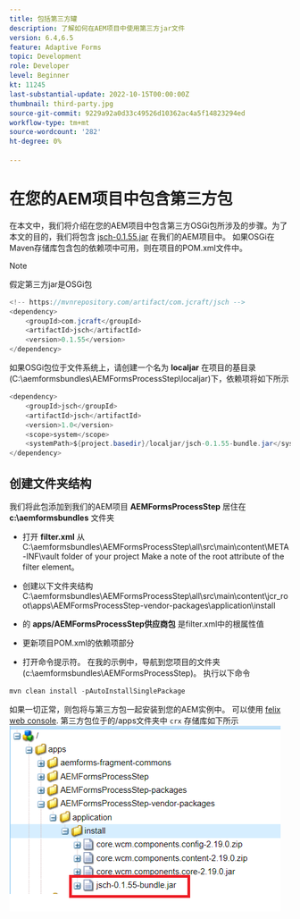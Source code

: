 ```yaml
---
title: 包括第三方罐
description: 了解如何在AEM项目中使用第三方jar文件
version: 6.4,6.5
feature: Adaptive Forms
topic: Development
role: Developer
level: Beginner
kt: 11245
last-substantial-update: 2022-10-15T00:00:00Z
thumbnail: third-party.jpg
source-git-commit: 9229a92a0d33c49526d10362ac4a5f14823294ed
workflow-type: tm+mt
source-wordcount: '282'
ht-degree: 0%

---
```


# 在您的AEM项目中包含第三方包

在本文中，我们将介绍在您的AEM项目中包含第三方OSGi包所涉及的步骤。为了本文的目的，我们将包含 [jsch-0.1.55.jar](https://repo1.maven.org/maven2/com/jcraft/jsch/0.1.55/jsch-0.1.55.jar) 在我们的AEM项目中。  如果OSGi在Maven存储库包含包的依赖项中可用，则在项目的POM.xml文件中。

>[!NOTE]
> 假定第三方jar是OSGi包

```java
<!-- https://mvnrepository.com/artifact/com.jcraft/jsch -->
<dependency>
    <groupId>com.jcraft</groupId>
    <artifactId>jsch</artifactId>
    <version>0.1.55</version>
</dependency>
```

如果OSGi包位于文件系统上，请创建一个名为 **localjar** 在项目的基目录(C:\aemformsbundles\AEMFormsProcessStep\localjar)下，依赖项将如下所示

```java
<dependency>
    <groupId>jsch</groupId>
    <artifactId>jsch</artifactId>
    <version>1.0</version>
    <scope>system</scope>
    <systemPath>${project.basedir}/localjar/jsch-0.1.55-bundle.jar</systemPath>
</dependency>
```

## 创建文件夹结构

我们将此包添加到我们的AEM项目 **AEMFormsProcessStep** 居住在 **c:\aemformsbundles** 文件夹

* 打开 **filter.xml** 从C:\aemformsbundles\AEMFormsProcessStep\all\src\main\content\META-INF\vault folder of your project Make a note of the root attribute of the filter element。

* 创建以下文件夹结构C:\aemformsbundles\AEMFormsProcessStep\all\src\main\content\jcr_root\apps\AEMFormsProcessStep-vendor-packages\application\install
* 的 **apps/AEMFormsProcessStep供应商包** 是filter.xml中的根属性值
* 更新项目POM.xml的依赖项部分
* 打开命令提示符。 在我的示例中，导航到您项目的文件夹(c:\aemformsbundles\AEMFormsProcessStep)。 执行以下命令

```java
mvn clean install -pAutoInstallSinglePackage
```

如果一切正常，则包将与第三方包一起安装到您的AEM实例中。 可以使用 [felix web console](http://localhost:4502/system/console/bundles). 第三方包位于的/apps文件夹中 `crx` 存储库如下所示
![第三方](assets/custom-bundle1.png)



